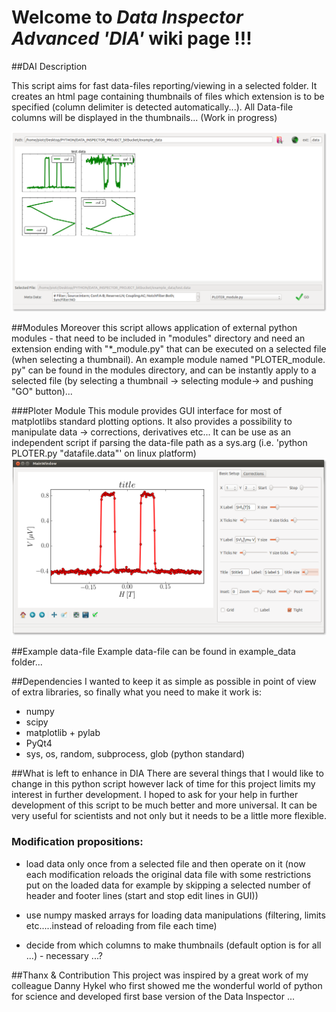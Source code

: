 # Welcome to *Data Inspector Advanced 'DIA'* wiki page !!!

##DAI Description

This script aims for fast data-files reporting/viewing in a selected folder. It creates an html page containing thumbnails of files which extension is to be specified (column delimiter is detected automatically...). All Data-file columns will be displayed in the thumbnails... (Work in progress)


![Alt text](wiki/DIA.png "Optional title")

##Modules
Moreover this script allows application of external python modules - that need to be included in "modules" directory and need an extension ending with "*_module.py" that can be executed on a selected file (when selecting a thumbnail). An example module named "PLOTER_module. py" can be found in the modules directory, and can be instantly apply to a selected file (by selecting a thumbnail -> selecting module-> and pushing "GO" button)...

###Ploter Module
This module provides GUI interface for most of matplotlibs standard plotting options. It also provides a possibility to manipulate data -> corrections, derivatives etc...
It can be use as an independent script if parsing the data-file path as a sys.arg (i.e. 'python PLOTER.py "datafile.data"' on linux platform)
![Alt text](wiki/PLOTER.png "Optional title")

##Example data-file
Example data-file can be found in example_data folder...

##Dependencies
I wanted to keep it as simple as possible in point of view of extra libraries, so finally what you need to make it work is:

- numpy
- scipy
- matplotlib + pylab
- PyQt4
- sys, os, random, subprocess, glob (python standard)


##What is left to enhance in DIA
There are several things that I would like to change in this python script however lack of time for this project limits my interest in further development.
I hoped to ask for your help in further development of this script to be much better and more universal. It can be very useful for scientists and not only but it needs to be a little more flexible.

### Modification propositions:
* load data only once from a selected file and then operate on it (now each modification reloads the original data file with some restrictions put on the loaded data for example by skipping a selected number of header and footer lines (start and stop edit lines in GUI)) 

* use numpy masked arrays for loading data manipulations (filtering, limits etc.....instead of reloading from file each time)

* decide from which columns to make thumbnails (default option is for all ...) - necessary ...?

##Thanx & Contribution
This project was inspired by a great work of my colleague Danny Hykel who first showed me the wonderful world of python for science and developed first base version of the Data Inspector ...

